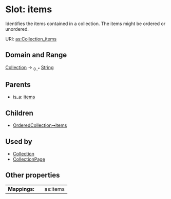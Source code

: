 
# Slot: items


Identifies the items contained in a collection. The items might be ordered or unordered.

URI: [as:Collection_items](http://www.w3.org/ns/activitystreams#Collection_items)


## Domain and Range

[Collection](Collection.md) &#8594;  <sub>0..\*</sub> [String](types/String.md)

## Parents

 *  is_a: [items](items.md)

## Children

 *  [OrderedCollection➞items](OrderedCollection_items.md)

## Used by

 * [Collection](Collection.md)
 * [CollectionPage](CollectionPage.md)

## Other properties

|  |  |  |
| --- | --- | --- |
| **Mappings:** | | as:items |

